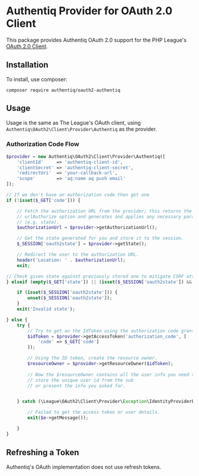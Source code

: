 # Authentiq Provider for OAuth 2.0 Client

This package provides Authentiq OAuth 2.0 support for the PHP League's [OAuth 2.0 Client](https://github.com/thephpleague/oauth2-client).

## Installation

To install, use composer:

```
composer require authentiq/oauth2-authentiq
```


## Usage

Usage is the same as The League's OAuth client, using `Authentiq\OAuth2\Client\Provider\Authentiq` as the provider.

### Authorization Code Flow

```php
$provider = new Authentiq\OAuth2\Client\Provider\Authentiq([
    'clientId'     => 'authentiq-client-id',
    'clientSecret' => 'authentiq-client-secret',
    'redirectUri'  => 'your-callback-url',
    'scope'        => 'aq:name aq push email'
]);

// If we don't have an authorization code then get one
if (!isset($_GET['code'])) {

    // Fetch the authorization URL from the provider; this returns the
    // urlAuthorize option and generates and applies any necessary parameters
    // (e.g. state).
    $authorizationUrl = $provider->getAuthorizationUrl();

    // Get the state generated for you and store it to the session.
    $_SESSION['oauth2state'] = $provider->getState();

    // Redirect the user to the authorization URL.
    header('Location: ' . $authorizationUrl);
    exit;

// Check given state against previously stored one to mitigate CSRF attack
} elseif (empty($_GET['state']) || (isset($_SESSION['oauth2state']) && $_GET['state'] !== $_SESSION['oauth2state'])) {

    if (isset($_SESSION['oauth2state'])) {
        unset($_SESSION['oauth2state']);
    }
    exit('Invalid state');

} else {
    try {
        // Try to get an the IdToken using the authorization code grant.
        $idToken = $provider->getAccessToken('authorization_code', [
            'code' => $_GET['code']
        ]);

        // Using the ID token, create the resource owner.
        $resourceOwner = $provider->getResourceOwner($idToken);
                
        // Now the $resourceOwner contains all the user info you need to create the user, 
        // store the unique user id from the sub 
        // or present the info you asked for.


    } catch (\League\OAuth2\Client\Provider\Exception\IdentityProviderException $e) {

        // Failed to get the access token or user details.
        exit($e->getMessage());

    }
}
```

## Refreshing a Token

Authentiq's OAuth implementation does not use refresh tokens.
